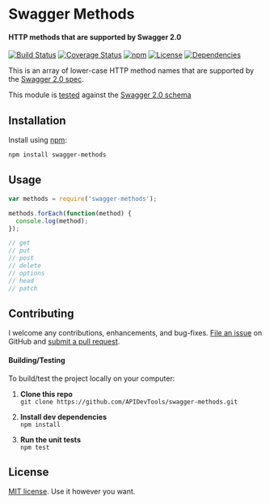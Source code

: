 Swagger Methods
============================
#### HTTP methods that are supported by Swagger 2.0

[![Build Status](https://api.travis-ci.org/APIDevTools/swagger-methods.svg)](https://travis-ci.org/APIDevTools/swagger-methods)
[![Coverage Status](https://coveralls.io/repos/github/APIDevTools/swagger-methods/badge.svg?branch=master)](https://coveralls.io/github/APIDevTools/swagger-methods?branch=master)
[![npm](https://img.shields.io/npm/v/swagger-methods.svg?branch=master)](https://www.npmjs.com/package/swagger-methods)
[![License](https://img.shields.io/npm/l/swagger-methods.svg)](LICENSE)
[![Dependencies](https://david-dm.org/APIDevTools/swagger-methods.svg)](https://david-dm.org/APIDevTools/swagger-methods)

This is an array of lower-case HTTP method names that are supported by the [Swagger 2.0 spec](https://github.com/swagger-api/swagger-spec/blob/master/versions/2.0.md).

This module is [tested](test/index.spec.js) against the [Swagger 2.0 schema](https://www.npmjs.com/package/swagger-schema-official)


Installation
--------------------------
Install using [npm](https://docs.npmjs.com/getting-started/what-is-npm):

```bash
npm install swagger-methods
```


Usage
--------------------------

```javascript
var methods = require('swagger-methods');

methods.forEach(function(method) {
  console.log(method);
});

// get
// put
// post
// delete
// options
// head
// patch
```


Contributing
--------------------------
I welcome any contributions, enhancements, and bug-fixes.  [File an issue](https://github.com/APIDevTools/swagger-methods/issues) on GitHub and [submit a pull request](https://github.com/APIDevTools/swagger-methods/pulls).

#### Building/Testing
To build/test the project locally on your computer:

1. **Clone this repo**<br>
`git clone https://github.com/APIDevTools/swagger-methods.git`

2. **Install dev dependencies**<br>
`npm install`

3. **Run the unit tests**<br>
`npm test`


License
--------------------------
[MIT license](LICENSE). Use it however you want.
